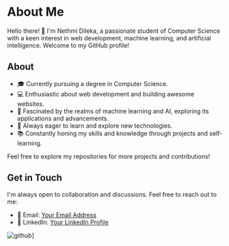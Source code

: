# About Me

Hello there! 👋 I'm Nethmi Dileka, a passionate student of Computer Science with a keen interest in web development, machine learning, and artificial intelligence. Welcome to my GitHub profile!

## About

- 🎓 Currently pursuing a degree in Computer Science.
- 💻 Enthusiastic about web development and building awesome websites.
- 🤖 Fascinated by the realms of machine learning and AI, exploring its applications and advancements.
- 🌱 Always eager to learn and explore new technologies.
- 📚 Constantly honing my skills and knowledge through projects and self-learning.



Feel free to explore my repositories for more projects and contributions!

## Get in Touch

I'm always open to collaboration and discussions. Feel free to reach out to me:

- 📧 Email: [Your Email Address](mailto:nethmidilekaamindinigmail.com)
- 💼 LinkedIn: [Your LinkedIn Profile](https://www.linkedin.com/in/nethmidilekaperera/)

![github](https://img.shields.io/badge/GitHub-000000?style=for-the-badge&logo=GitHub&logoColor=white)]
  

